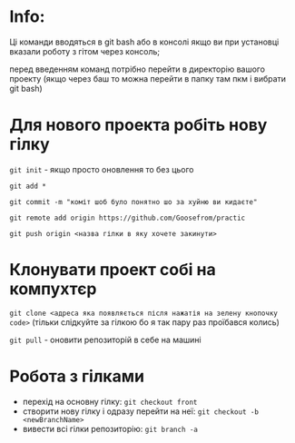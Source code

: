 # Info:
 Ці команди вводяться в git bash або в консолі якщо ви при установці вказали роботу з гітом через консоль; 
 
 перед введенням команд потрібно перейти в директорію вашого проекту (якщо через баш то можна перейти в папку там пкм і вибрати git bash)

#  Для нового проекта робіть нову гілку
`git init` - якщо просто оновлення то без цього

`git add *`

`git commit -m "коміт шоб було понятно шо за хуйню ви кидаєте"`

`git remote add origin https://github.com/Goosefrom/practic`

`git push origin <назва гілки в яку хочете закинути>`

# Клонувати проект собі на компухтєр
`git clone <адреса яка появляється після нажатія на зелену кнопочку code>`
(тільки слідкуйте за гілкою бо я так пару раз проїбався колись)

`git pull` - оновити репозиторій в себе на машині

# Робота з гілками
+ перехід  на основну гілку: `git checkout front`
+ створити нову гілку і одразу перейти на неї: `git checkout -b <newBranchName>`
+ вивести всі гілки репозиторію: `git branch -a`
